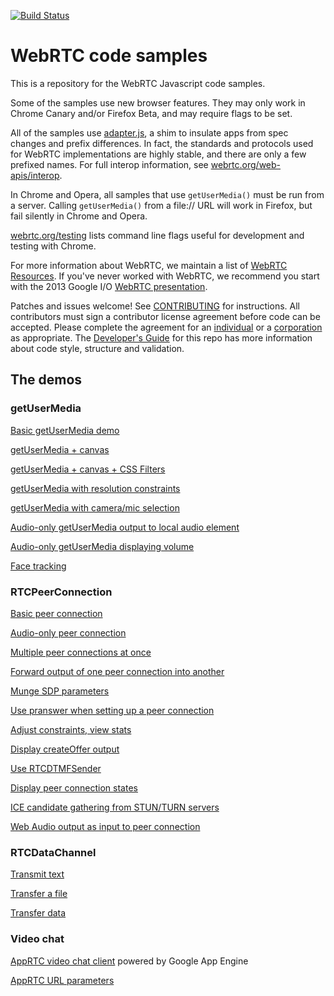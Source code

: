 [![Build Status](https://travis-ci.org/webrtc/samples.svg?branch=master)](https://travis-ci.org/webrtc)

# WebRTC code samples #

This is a repository for the WebRTC Javascript code samples.

Some of the samples use new browser features. They may only work in Chrome Canary and/or Firefox Beta, and may require flags to be set.

All of the samples use [adapter.js](https://github.com/webrtc/adapter), a shim to insulate apps from spec changes and prefix differences. In fact, the standards and protocols used for WebRTC implementations are highly stable, and there are only a few prefixed names. For full interop information, see [webrtc.org/web-apis/interop](http://www.webrtc.org/web-apis/interop).

In Chrome and Opera, all samples that use `getUserMedia()` must be run from a server. Calling `getUserMedia()` from a file:// URL will work in Firefox, but fail silently in Chrome and Opera.

[webrtc.org/testing](http://www.webrtc.org/testing) lists command line flags useful for development and testing with Chrome.

For more information about WebRTC, we maintain a list of [WebRTC Resources](https://docs.google.com/document/d/1idl_NYQhllFEFqkGQOLv8KBK8M3EVzyvxnKkHl4SuM8/edit). If you've never worked with WebRTC, we recommend you start with the 2013 Google I/O [WebRTC presentation](http://www.youtube.com/watch?v=p2HzZkd2A40).

Patches and issues welcome! See [CONTRIBUTING](https://github.com/webrtc/samples/blob/master/CONTRIBUTING.md) for instructions. All contributors must sign a contributor license agreement before code can be accepted. Please complete the agreement for an [individual](https://developers.google.com/open-source/cla/individual) or a [corporation](https://developers.google.com/open-source/cla/corporate) as appropriate. The [Developer's Guide](https://bit.ly/webrtcdevguide) for this repo has more information about code style, structure and validation.

## The demos ##

### getUserMedia ###

[Basic getUserMedia demo](https://webrtc.github.io/samples/src/content/getusermedia/gum)

[getUserMedia + canvas](https://webrtc.github.io/samples/src/content/getusermedia/canvas)

[getUserMedia + canvas + CSS Filters](https://webrtc.github.io/samples/src/content/getusermedia/filter)

[getUserMedia with resolution constraints](https://webrtc.github.io/samples/src/content/getusermedia/resolution)

[getUserMedia with camera/mic selection](https://webrtc.github.io/samples/src/content/getusermedia/source)

[Audio-only getUserMedia output to local audio element](https://webrtc.github.io/samples/src/content/getusermedia/audio)

[Audio-only getUserMedia displaying volume](https://webrtc.github.io/samples/src/content/getusermedia/volume)

[Face tracking](https://webrtc.github.io/samples/src/content/getusermedia/face)

### RTCPeerConnection ###

[Basic peer connection](https://webrtc.github.io/samples/src/content/peerconnection/pc1)

[Audio-only peer connection](https://webrtc.github.io/samples/src/content/peerconnection/audio)

[Multiple peer connections at once](https://webrtc.github.io/samples/src/content/peerconnection/multiple)

[Forward output of one peer connection into another](https://webrtc.github.io/samples/src/content/peerconnection/multiple-relay)

[Munge SDP parameters](https://webrtc.github.io/samples/src/content/peerconnection/munge-sdp)

[Use pranswer when setting up a peer connection](https://webrtc.github.io/samples/src/content/peerconnection/pr-answer)

[Adjust constraints, view stats](https://webrtc.github.io/samples/src/content/peerconnection/constraints)

[Display createOffer output](https://webrtc.github.io/samples/src/content/peerconnection/create-offer)

[Use RTCDTMFSender](https://webrtc.github.io/samples/src/content/peerconnection/dtmf)

[Display peer connection states](https://webrtc.github.io/samples/src/content/peerconnection/states)

[ICE candidate gathering from STUN/TURN servers](https://webrtc.github.io/samples/src/content/peerconnection/trickle-ice)

[Web Audio output as input to peer connection](https://webrtc.github.io/samples/src/content/peerconnection/webaudio-input)

### RTCDataChannel ###

[Transmit text](https://webrtc.github.io/samples/src/content/datachannel/basic)

[Transfer a file](https://webrtc.github.io/samples/src/content/datachannel/filetransfer)

[Transfer data](https://webrtc.github.io/samples/src/content/datachannel/datatransfer)

### Video chat ###

[AppRTC video chat client](https://apprtc.appspot.com) powered by Google App Engine

[AppRTC URL parameters](https://apprtc.appspot.com/params.html)



